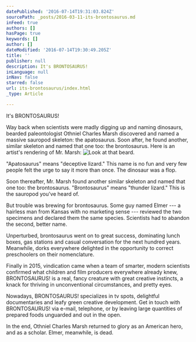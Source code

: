 ```yaml
---
datePublished: '2016-07-14T19:31:03.824Z'
sourcePath: _posts/2016-03-11-its-brontosaurus.md
inFeed: true
authors: []
hasPage: true
keywords: []
author: []
dateModified: '2016-07-14T19:30:49.205Z'
title: ''
publisher: null
description: It's BRONTOSAURUS!
inLanguage: null
inNav: false
starred: false
url: its-brontosaurus/index.html
_type: Article

---
```

It's BRONTOSAURUS!

Way back when scientists were madly digging up and naming dinosaurs, bearded paleontologist Othniel Charles Marsh discovered and named a massive sauropod skeleton: the apatosaurus. Soon after, he found another, similar skeleton and named that one too: the brontosaurus. Here is an artist's rendering of Mr. Marsh:
![Look at that beard.](https://s3-us-west-2.amazonaws.com/the-grid-img/p/699c4b29b8942a322ef153db148a16f3a25a82af.png)

"Apatosaurus" means "deceptive lizard." This name is no fun and very few people felt the urge to say it more than once. The dinosaur was a flop.

Soon thereafter, Mr. Marsh found another similar skeleton and named that one too: the brontosaurus. "Brontosaurus" means "thunder lizard." This is the sauropod you've heard of. 

But trouble was brewing for brontosaurus. Some guy named Elmer --- a hairless man from Kansas with no marketing sense --- reviewed the two specimens and declared them the same species. Scientists had to abandon the second, better name.

Unperturbed, brontosaurus went on to great success, dominating lunch boxes, gas stations and casual conversation for the next hundred years. Meanwhile, dorks everywhere delighted in the opportunity to correct preschoolers on their nomenclature.

Finally in 2015, vindication came when a team of smarter, modern scientists confirmed what children and film producers everywhere already knew, BRONTOSAURUS! is a real, fancy creature with great creative instincts, a knack for thriving in unconventional circumstances, and pretty eyes.

Nowadays, BRONTOSAURUS! specializes in tv spots, delightful documentaries and leafy green creative development. Get in touch with BRONTOSAURUS! via e-mail, telephone, or by leaving large quantities of prepared foods unguarded and out in the open.

In the end, Othniel Charles Marsh returned to glory as an American hero, and as a scholar. Elmer, meanwhile, is dead.
